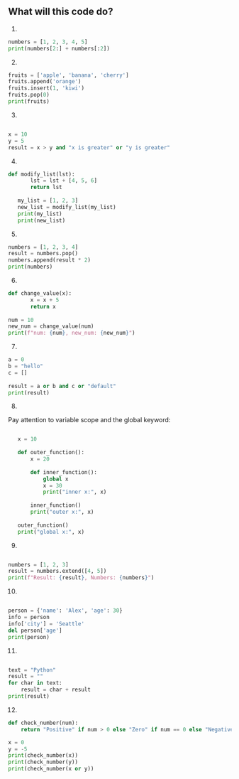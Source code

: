 ## What will this code do?
1. 
```python
numbers = [1, 2, 3, 4, 5]
print(numbers[2:] + numbers[:2])
```

2. 
```python
fruits = ['apple', 'banana', 'cherry']
fruits.append('orange')
fruits.insert(1, 'kiwi')
fruits.pop(0)
print(fruits)
```

3. 
```python

x = 10
y = 5
result = x > y and "x is greater" or "y is greater"

```

4. 
```python
def modify_list(lst):
       lst = lst + [4, 5, 6]
       return lst
   
   my_list = [1, 2, 3]
   new_list = modify_list(my_list)
   print(my_list)
   print(new_list)
```

5. 
```python
numbers = [1, 2, 3, 4]
result = numbers.pop()
numbers.append(result * 2)
print(numbers)
```

6. 
```python
def change_value(x):
       x = x + 5
       return x
   
num = 10
new_num = change_value(num)
print(f"num: {num}, new_num: {new_num}")
```

7. 
```python
a = 0
b = "hello"
c = []
   
result = a or b and c or "default"
print(result)
```
8. 
Pay attention to variable scope and the global keyword:

```python

   x = 10
   
   def outer_function():
       x = 20
       
       def inner_function():
           global x
           x = 30
           print("inner x:", x)
       
       inner_function()
       print("outer x:", x)
   
   outer_function()
   print("global x:", x)
```

9. 

```python

numbers = [1, 2, 3]
result = numbers.extend([4, 5]) 
print(f"Result: {result}, Numbers: {numbers}")
```

10. 

```python

person = {'name': 'Alex', 'age': 30}
info = person
info['city'] = 'Seattle'
del person['age']
print(person)
```

11. 
```python

text = "Python"
result = ""
for char in text:
    result = char + result
print(result)
```

12. 
```python
def check_number(num):
    return "Positive" if num > 0 else "Zero" if num == 0 else "Negative"

x = 0
y = -5
print(check_number(x))
print(check_number(y))
print(check_number(x or y))
```
